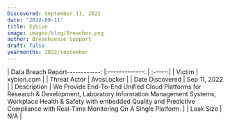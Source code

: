 ```yaml
---
Discovered: September 11, 2022
date: '2022-09-11'
title: Xybion
image: images/blog/Breaches.png
author: Breachsense Support
draft: false
yearmonths: 2022/september
---
```


| Data Breach Report------------:     |:-------------:    | :-----:|
| Victim      | xybion.com      | 
| Threat Actor      | AvosLocker      | 
| Date Discovered      | Sep 11, 2022      | 
| Description      | We Provide End-To-End Unified Cloud Platforms for Research & Development, Laboratory Information Management Systems, Workplace Health & Safety with embedded Quality and Predictive Compliance with Real-Time Monitoring On A Single Platform.      | 
| Leak Size      | N/A      | 

